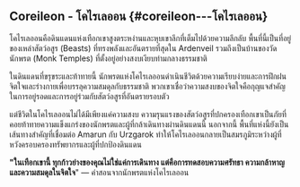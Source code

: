 ## **Coreileon \- โคไรเลออน** {#coreileon---โคไรเลออน}

โคไรเลออนคือดินแดนแห่งเทือกเขาสูงตระหง่านและหุบเขาลึกที่เต็มไปด้วยความลึกลับ พื้นที่นี้เป็นที่อยู่ของเหล่าสัตว์อสูร (Beasts) ที่ทรงพลังและอันตรายที่สุดใน Ardenveil รวมถึงเป็นบ้านของวัดนักพรต (Monk Temples) ที่ตั้งอยู่อย่างสงบเงียบท่ามกลางธรรมชาติ

ในดินแดนที่ขรุขระและท้าทายนี้ นักพรตแห่งโคไรเลออนดำเนินชีวิตด้วยความเรียบง่ายและการฝึกฝนจิตใจและร่างกายเพื่อบรรลุความสมดุลกับธรรมชาติ พวกเขาเชื่อว่าความสงบของจิตใจคือกุญแจสำคัญในการอยู่รอดและการอยู่ร่วมกับสัตว์อสูรที่อันตรายรอบตัว

แต่ชีวิตในโคไรเลออนไม่ได้มีเพียงแค่ความสงบ ความรุนแรงของสัตว์อสูรที่ปกครองเทือกเขาเป็นภัยที่คอยท้าทายความแข็งแกร่งของนักพรตและผู้ที่กล้าเดินทางผ่านดินแดนนี้ นอกจากนี้ พื้นที่แห่งนี้ยังเป็นเส้นทางสำคัญที่เชื่อมต่อ Amarun กับ Urzgarok ทำให้โคไรเลออนกลายเป็นสมรภูมิระหว่างผู้ที่หวังครอบครองทรัพยากรและผู้ที่ปกป้องดินแดน

**"ในเทือกเขานี้ ทุกก้าวย่างของคุณไม่ใช่แค่การเดินทาง แต่คือการทดสอบความศรัทธา ความกล้าหาญ และความสมดุลในจิตใจ**" — คำสอนจากนักพรตแห่งโคไรเลออน